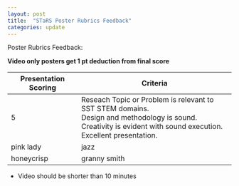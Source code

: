 ```yaml
---
layout: post
title:  "STaRS Poster Rubrics Feedback"
categories: update
---
```


Poster Rubrics Feedback:

**Video only posters get 1 pt deduction from final score**

| Presentation Scoring | Criteria | 
|-------|--------|
| 5 | Reseach Topic or Problem is relevant to SST STEM domains.<br>  Design and methodology is sound.<br>Creativity is evident with sound execution.<br>Excellent presentation. | 
| pink lady | jazz |
| honeycrisp | granny smith | 

- Video should be shorter than 10 minutes


